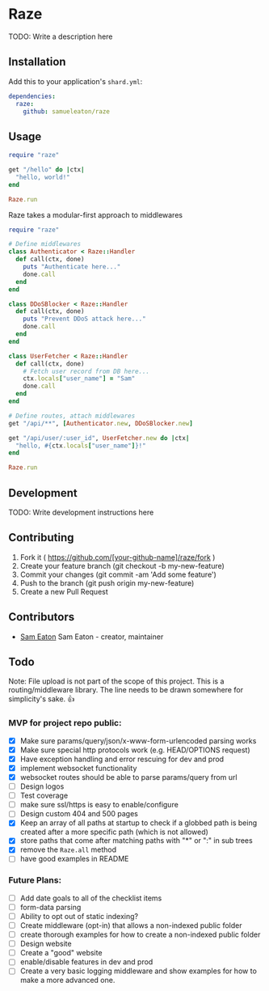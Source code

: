 # Raze

TODO: Write a description here

## Installation

Add this to your application's `shard.yml`:

```yaml
dependencies:
  raze:
    github: samueleaton/raze
```

## Usage

```ruby
require "raze"

get "/hello" do |ctx|
  "hello, world!"
end

Raze.run
```


Raze takes a modular-first approach to middlewares

```ruby
require "raze"

# Define middlewares
class Authenticator < Raze::Handler
  def call(ctx, done)
    puts "Authenticate here..."
    done.call
  end
end

class DDoSBlocker < Raze::Handler
  def call(ctx, done)
    puts "Prevent DDoS attack here..."
    done.call
  end
end

class UserFetcher < Raze::Handler
  def call(ctx, done)
    # Fetch user record from DB here...
    ctx.locals["user_name"] = "Sam"
    done.call
  end
end

# Define routes, attach middlewares
get "/api/**", [Authenticator.new, DDoSBlocker.new]

get "/api/user/:user_id", UserFetcher.new do |ctx|
  "hello, #{ctx.locals["user_name"]}!"
end

Raze.run
```


## Development

TODO: Write development instructions here

## Contributing

1. Fork it ( https://github.com/[your-github-name]/raze/fork )
2. Create your feature branch (git checkout -b my-new-feature)
3. Commit your changes (git commit -am 'Add some feature')
4. Push to the branch (git push origin my-new-feature)
5. Create a new Pull Request

## Contributors

- [Sam Eaton](https://github.com/samueleaton) Sam Eaton - creator, maintainer

## Todo

Note: File upload is not part of the scope of this project. This is a routing/middleware library. The line needs to be drawn somewhere for simplicity's sake. 👍

### MVP for project repo public:

- [x] Make sure params/query/json/x-www-form-urlencoded parsing works
- [x] Make sure special http protocols work (e.g. HEAD/OPTIONS request)
- [x] Have exception handling and error rescuing for dev and prod
- [x] implement websocket functionality
- [x] websocket routes should be able to parse params/query from url
- [ ] Design logos
- [ ] Test coverage
- [ ] make sure ssl/https is easy to enable/configure
- [ ] Design custom 404 and 500 pages
- [x] Keep an array of all paths at startup to check if a globbed path is being created after a more specific path (which is not allowed)
- [x] store paths that come after matching paths with "*" or ":" in sub trees
- [x] remove the `Raze.all` method
- [ ] have good examples in README

### Future Plans:

- [ ] Add date goals to all of the checklist items
- [ ] form-data parsing
- [ ] Ability to opt out of static indexing?
- [ ] Create middleware (opt-in) that allows a non-indexed public folder
- [ ] create thorough examples for how to create a non-indexed public folder
- [ ] Design website
- [ ] Create a "good" website
- [ ] enable/disable features in dev and prod
- [ ] Create a very basic logging middleware and show examples for how to make a more advanced one.
